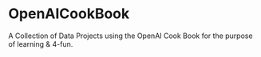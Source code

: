 # OpenAICookBook
 A Collection of Data Projects using the OpenAI Cook Book for the purpose of learning & 4-fun. 
